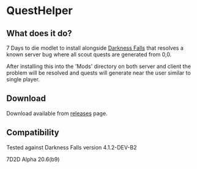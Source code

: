 # QuestHelper

## What does it do?
7 Days to die modlet to install alongside [Darkness Falls](https://community.7daystodie.com/topic/4941-darkness-falls-they-mostly-come-out-at-night/) that resolves a known server bug where all scout quests are generated from 0,0.

After installing this into the 'Mods' directory on both server and client the problem will be resolved and quests will generate near the user similar to single player.

## Download
Download available from [releases](https://github.com/unv-annihilator/QuestHelper/releases) page.

## Compatibility
Tested against Darkness Falls version 4.1.2-DEV-B2

7D2D Alpha 20.6(b9)
